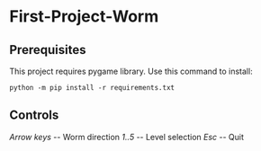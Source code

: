 # First-Project-Worm

## Prerequisites
This project requires pygame library. Use this command to install:
```
python -m pip install -r requirements.txt
```
## Controls
*Arrow keys* -- Worm direction
*1..5* -- Level selection
*Esc* -- Quit
